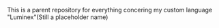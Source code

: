 This is a parent repository for everything concering my custom language "Luminex"(Still a placeholder name)

